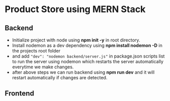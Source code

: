 # Product Store using MERN Stack

## Backend

- Initialize project with node using **npm init -y** in root directory.
- Install nodemon as a dev dependency using **npm install nodemon -D** in the projects root folder
- and add `"dev": "nodemon backend/server.js"` in package.json scripts list to run the server using nodemon which restarts the server automatically everytime we make changes.
- after above steps we can run backend using **npm run dev** and it will restart automatically if changes are detected.

## Frontend


